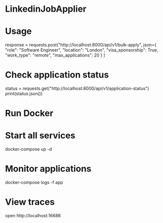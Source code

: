 # LinkedinJobApplier

# Usage
response = requests.post("http://localhost:8000/api/v1/bulk-apply", 
    json={
        "role": "Software Engineer",
        "location": "London",
        "visa_sponsorship": True,
        "work_type": "remote",
        "max_applications": 20
    }
)

# Check application status
status = requests.get("http://localhost:8000/api/v1/application-status")
print(status.json())

# Run Docker
# Start all services
docker-compose up -d

# Monitor applications
docker-compose logs -f app

# View traces
open http://localhost:16686
